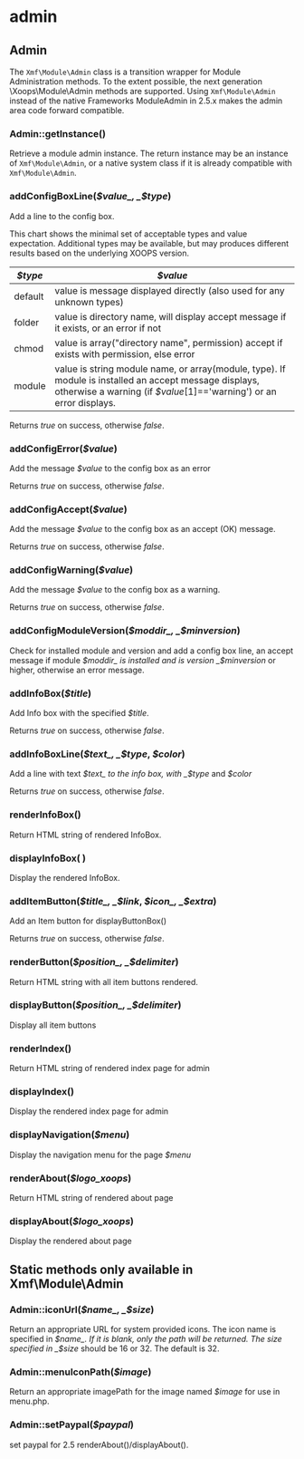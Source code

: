 # admin

## Admin

The `Xmf\Module\Admin` class is a transition wrapper for Module Administration methods. To the extent possible, the next generation \Xoops\Module\Admin methods are supported. Using `Xmf\Module\Admin` instead of the native Frameworks ModuleAdmin in 2.5.x makes the admin area code forward compatible.

### Admin::getInstance\(\)

Retrieve a module admin instance. The return instance may be an instance of `Xmf\Module\Admin`, or a native system class if it is already compatible with `Xmf\Module\Admin`.

### addConfigBoxLine\(_$value_, _$type_\)

Add a line to the config box.

This chart shows the minimal set of acceptable types and value expectation. Additional types may be available, but may produces different results based on the underlying XOOPS version.

| _$type_ | _$value_ |
| --- | --- |
| default | value is message displayed directly \(also used for any unknown types\) |
| folder | value is directory name, will display accept message if it exists, or an error if not |
| chmod | value is array\("directory name", permission\) accept if exists with permission, else error |
| module | value is string module name, or array\(module, type\). If module is installed an accept message displays, otherwise a warning \(if _$value_\[1\]=='warning'\) or an error displays. |

Returns _true_ on success, otherwise _false_.

### addConfigError\(_$value_\)

Add the message _$value_ to the config box as an error

Returns _true_ on success, otherwise _false_.

### addConfigAccept\(_$value_\)

Add the message _$value_ to the config box as an accept \(OK\) message.

Returns _true_ on success, otherwise _false_.

### addConfigWarning\(_$value_\)

Add the message _$value_ to the config box as a warning.

Returns _true_ on success, otherwise _false_.

### addConfigModuleVersion\(_$moddir_, _$minversion_\)

Check for installed module and version and add a config box line, an accept message if module _$moddir_ is installed and is version _$minversion_ or higher, otherwise an error message.

### addInfoBox\(_$title_\)

Add Info box with the specified _$title_.

Returns _true_ on success, otherwise _false_.

### addInfoBoxLine\(_$text_, _$type_, _$color_\)

Add a line with text _$text_ to the info box, with _$type_ and _$color_

Returns _true_ on success, otherwise _false_.

### renderInfoBox\(\)

Return HTML string of rendered InfoBox.

### displayInfoBox\( \)

Display the rendered InfoBox.

### addItemButton\(_$title_, _$link_, _$icon_, _$extra_\)

Add an Item button for displayButtonBox\(\)

Returns _true_ on success, otherwise _false_.

### renderButton\(_$position_, _$delimiter_\)

Return HTML string with all item buttons rendered.

### displayButton\(_$position_, _$delimiter_\)

Display all item buttons

### renderIndex\(\)

Return HTML string of rendered index page for admin

### displayIndex\(\)

Display the rendered index page for admin

### displayNavigation\(_$menu_\)

Display the navigation menu for the page _$menu_

### renderAbout\(_$logo\_xoops_\)

Return HTML string of rendered about page

### displayAbout\(_$logo\_xoops_\)

Display the rendered about page

## Static methods only available in Xmf\Module\Admin

### Admin::iconUrl\(_$name_, _$size_\)

Return an appropriate URL for system provided icons. The icon name is specified in _$name_. If it is blank, only the path will be returned. The size specified in _$size_ should be 16 or 32. The default is 32.

### Admin::menuIconPath\(_$image_\)

Return an appropriate imagePath for the image named _$image_ for use in menu.php.

### Admin::setPaypal\(_$paypal_\)

set paypal for 2.5 renderAbout\(\)/displayAbout\(\).

